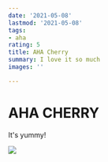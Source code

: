 ```yaml
---
date: '2021-05-08'
lastmod: '2021-05-08'
tags:
- aha
rating: 5
title: AHA Cherry
summary: I love it so much
images: ''

---
```

# AHA CHERRY

It's yummy!

![](/static/images/science.png)
